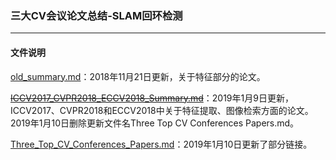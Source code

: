 ### 三大CV会议论文总结-SLAM回环检测

---------

#### 文件说明

[old_summary.md](old_summary.md)：2018年11月21日更新，关于特征部分的论文。

[~~ICCV2017_CVPR2018_ECCV2018_Summary.md~~](ICCV2017_CVPR2018_ECCV2018_Summary.md)：2019年1月9日更新，ICCV2017、CVPR2018和ECCV2018中关于特征提取、图像检索方面的论文。2019年1月10日删除更新文件名Three Top CV Conferences Papers.md。

[Three_Top_CV_Conferences_Papers.md](Three_Top_CV_Conferences_Papers.md)：2019年1月10日更新了部分链接。